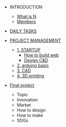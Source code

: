 <!-- 侧边栏 docs/_sidebar.md -->
- INTRODUCTION
  - [What is N](INTRO/WIN.md)
  - [Members](INTRO/Members.md)
    
- [DAILY TASKS]()
- [PROJECT MANAGEMENT]()
  - [1. STARTUP]()
    - [How to build web]()
    - [Design C&D]()
  - [2. arduino basic]()
  - [3. CAD]()
  - [4. 3D printing]()
- [Final project]()
  - Topic
  - Innovation
  - Market
  - How to design 
  - How to make
  - SDGs